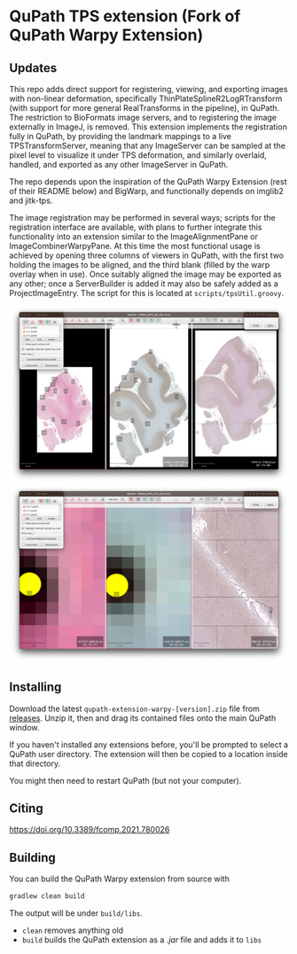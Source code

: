 # QuPath TPS extension (Fork of QuPath Warpy Extension)

## Updates

This repo adds direct support for registering, viewing, and exporting images with non-linear deformation, specifically ThinPlateSplineR2LogRTransform (with support for more general RealTransforms in the pipeline), in QuPath. The restriction to BioFormats image servers, and to registering the image externally in ImageJ, is removed. This extension implements the registration fully in QuPath, by providing the landmark mappings to a live TPSTransformServer, meaning that any ImageServer can be sampled at the pixel level to visualize it under TPS deformation, and similarly overlaid, handled, and exported as any other ImageServer in QuPath.

The repo depends upon the inspiration of the QuPath Warpy Extension (rest of their README below) and BigWarp, and functionally depends on imglib2 and jitk-tps.

The image registration may be performed in several ways; scripts for the registration interface are available, with plans to further integrate this functionality into an extension similar to the ImageAlignmentPane or ImageCombinerWarpyPane. At this time the most functional usage is achieved by opening three columns of viewers in QuPath, with the first two holding the images to be aligned, and the third blank (filled by the warp overlay when in use). Once suitably aligned the image may be exported as any other; once a ServerBuilder is added it may also be safely added as a ProjectImageEntry. The script for this is located at `scripts/tpsUtil.groovy`.

![](interface1.png)
![](interface2.png)

## Installing

Download the latest `qupath-extension-warpy-[version].zip` file from [releases](https://github.com/biop/qupath-extension-warpy/releases). Unzip it, then and drag its contained files onto the main QuPath window.

If you haven't installed any extensions before, you'll be prompted to select a QuPath user directory.
The extension will then be copied to a location inside that directory.

You might then need to restart QuPath (but not your computer).

## Citing

https://doi.org/10.3389/fcomp.2021.780026

## Building

You can build the QuPath Warpy extension from source with

```bash
gradlew clean build
```

The output will be under `build/libs`.

* `clean` removes anything old
* `build` builds the QuPath extension as a *.jar* file and adds it to `libs` 
